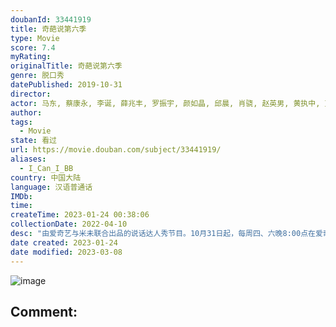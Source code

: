 ```yaml
---
doubanId: 33441919
title: 奇葩说第六季
type: Movie
score: 7.4
myRating: 
originalTitle: 奇葩说第六季
genre: 脱口秀
datePublished: 2019-10-31
director: 
actor: 马东, 蔡康永, 李诞, 薛兆丰, 罗振宇, 颜如晶, 邱晨, 肖骁, 赵英男, 黄执中, 艾力, 程璐, 大王, 秦教授, 许吉如, 星悦, 李佳芮, 毛冬, 杨超越, 杨奇函, 卡姆, 黄渤, 吴昕, 张歆艺, 林更新, 郭京飞, 秦海璐, 庞博, 金靖, 陈铭, 岳岳, 席瑞, 储殷, 徐真真, 嵇嘉禾, 李思恒, 热依扎, 大张伟, 陶虹, 彭磊, 傅首尔, 庞颖, 詹青云
author: 
tags:
  - Movie
state: 看过
url: https://movie.douban.com/subject/33441919/
aliases:
  - I_Can_I_BB
country: 中国大陆
language: 汉语普通话
IMDb: 
time: 
createTime: 2023-01-24 00:38:06
collectionDate: 2022-04-10
desc: "由爱奇艺与米未联合出品的说话达人秀节目。10月31日起，每周四、六晚8:00点在爱奇艺播出。新的一季全面升级为蔡康永、薛兆丰、罗振宇、李诞四位导师带队比拼的形式，本季节目集结了近60位来自各行各业善于..."
date created: 2023-01-24
date modified: 2023-03-08
---
```


![image](p2869649226.jpg)

Comment:
---
